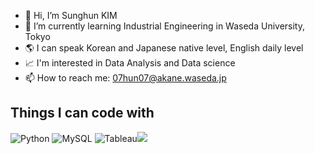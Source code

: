 - 👋 Hi, I’m Sunghun KIM
- 🌱 I’m currently learning Industrial Engineering in Waseda University, Tokyo
- 🌎 I can speak Korean and Japanese native level, English daily level
- 📈 I'm interested in Data Analysis and Data science
- 📫 How to reach me: 07hun07@akane.waseda.jp
  
## Things I can code with 
<img alt="Python" src ="https://img.shields.io/badge/Python-3776AB.svg?&style=for-the-badge&logo=Python&logoColor=white"/> <img alt="MySQL" src ="https://img.shields.io/badge/MySQL-4479A1.svg?&style=for-the-badge&logo=MySQL&logoColor=white"/>
<img alt="Tableau" src ="https://img.shields.io/badge/Tableau-E97627.svg?&style=for-the-badge&logo=Tableau&logoColor=white"/><img src="https://img.shields.io/badge/github-181717?style=for-the-badge&logo=github&logoColor=white">

